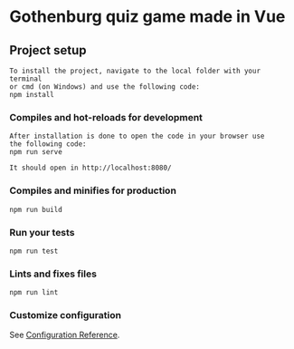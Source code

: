 # Gothenburg quiz game made in Vue

## Project setup
```
To install the project, navigate to the local folder with your terminal 
or cmd (on Windows) and use the following code:
npm install
```

### Compiles and hot-reloads for development
```
After installation is done to open the code in your browser use 
the following code: 
npm run serve

It should open in http://localhost:8080/
```

### Compiles and minifies for production
```
npm run build
```

### Run your tests
```
npm run test
```

### Lints and fixes files
```
npm run lint
```

### Customize configuration
See [Configuration Reference](https://cli.vuejs.org/config/).
